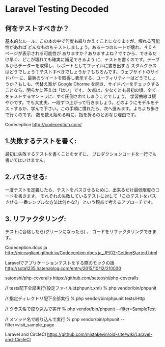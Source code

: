 # Laravel Testing Decoded

## 何をテストすべきか？

基本的なルール、この本の中で何度も繰りかえすことになりますが、壊れる可能性があれば
どんなものもテストしましょう。ある一つのルートが壊れ、４０４ページが表示される可能性が
ありますか？ありますよね？ですから、できるだけ早く、どこが壊れても確実に補足できるよう
に、テストを書くのです。テーブルからデーターを取得し、レポートとしてファイルに書き出すカ
スタムクラスはどうでしょう？テストすべきでしょうか？もちろんです。ウェブサイトのサイドバー
に、最新のツイートを取得し表示する、ユーティリティーはどうでしょうか？もしも、代替え案が
Google Chorme を開き、サイドバーをチェックすることなら、明らかに答えは「はい」です。
欠点は、少なくとも最初の頃、全てをテストするマントラに、すぐ圧倒されてしまうことでしょう。
学習曲線は緩やかです。でも大丈夫、一段ずつ上がって行きましょう。どのようにモデルをテ
ストするか、学んで下さい。この手順に慣れたら、次へ進みます。よちよち歩きで行くのです。
数を数え始める時に、指を折るのとおなじ理由です。

Codeception
http://codeception.com/

## 1.失敗するテストを書く:
最初に失敗するテストを書くことをせずに、
プロダクションコードを一行でも書いてはいけません。


## 2. パスさせる:
一度テストを定義したら、テストをパスさせるために、出来るだけ最低限度のコードを書きます。
それぞれの失敗しているテストに対して「このテストをパスさせる 一番シンプルな方法は何かな?」
という観点で考えるアプローチです。

##  3. リファクタリング:
テストに合格したら(グリーンになったら) 、
コードをリファクタリングできます。


Codeception.docs.ja
http://piccagliani.github.io/Codeception.docs.ja_JP/02-GettingStarted.html

Laravelでアプリケーションテストをする際のモックの話
http://sota1235.hatenablog.com/entry/2015/10/12/210000


satooshi/php-coveralls
https://github.com/satooshi/php-coveralls


// tests配下全部実行(設定ファイルはphpunit.xml)
% php vendor/bin/phpunit


// 指定ディレクトリ配下全部実行
% php vendor/bin/phpunit tests/Http


// クラス名で絞り込んで実行
% php vendor/bin/phpunit --filter=SampleTest


// メソッド名で絞り込んで実行
% php vendor/bin/phpunit --filter=visit_sample_page


Laravel and CircleCI
https://github.com/mistakevin/old-site/wiki/Laravel-and-CircleCI
